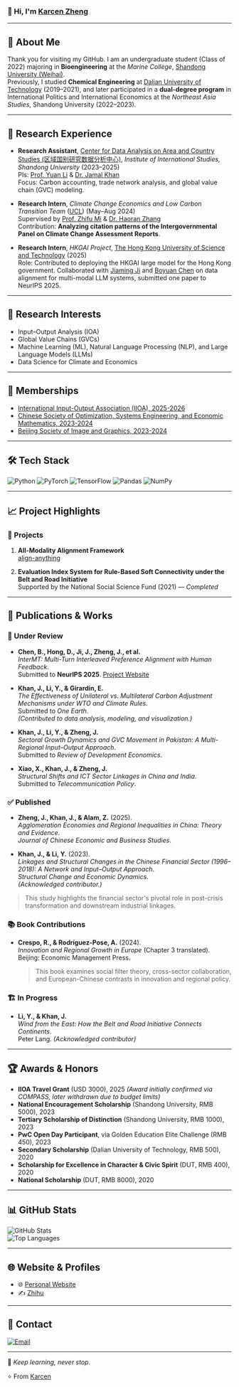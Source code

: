 ### 👋 Hi, I'm [Karcen Zheng](https://karcen.github.io/zhengjiacheng.github.io/)

---

## 🚀 About Me

Thank you for visiting my GitHub. I am an undergraduate student (Class of 2022) majoring in **Bioengineering** at the *Marine College*, [Shandong University (Weihai)](https://www.en.sdu.edu.cn/).  
Previously, I studied **Chemical Engineering** at [Dalian University of Technology](https://en.dlut.edu.cn/) (2019–2021), and later participated in a **dual-degree program** in International Politics and International Economics at the *Northeast Asia Studies*, Shandong University (2022–2023).

---

## 🧪 Research Experience

- **Research Assistant**, [Center for Data Analysis on Area and Country Studies (区域国别研究数据分析中心)](https://iis.wh.sdu.edu.cn/), *Institute of International Studies, Shandong University* (2023–2025)  
  PIs: [Prof. Yuan Li](https://esnea.wh.sdu.edu.cn/info/1024/1208.htm) & [Dr. Jamal Khan](https://iis.wh.sdu.edu.cn/info/1216/2395.htm)  
  Focus: Carbon accounting, trade network analysis, and global value chain (GVC) modeling.

- **Research Intern**, *Climate Change Economics and Low Carbon Transition Team* ([UCL](https://www.ucl.ac.uk/bartlett/construction/)) (May–Aug 2024)  
  Supervised by [Prof. Zhifu Mi](https://www.ucl.ac.uk/bartlett/construction/people/dr-zhifu-mi) & [Dr. Haoran Zhang](https://orcid.org/0000-0002-8751-5407)  
  Contribution: **Analyzing citation patterns of the Intergovernmental Panel on Climate Change Assessment Reports**.

- **Research Intern**, *HKGAI Project*, [The Hong Kong University of Science and Technology](https://hkust.edu.hk) (2025)  
  Role: Contributed to deploying the HKGAI large model for the Hong Kong government. Collaborated with [Jiaming Ji](https://jijiaming.com/) and [Boyuan Chen](https://cby-pku.github.io/) on data alignment for multi-modal LLM systems, submitted one paper to NeurIPS 2025.

---

## 🔬 Research Interests

- Input–Output Analysis (IOA)  
- Global Value Chains (GVCs)  
- Machine Learning (ML), Natural Language Processing (NLP), and Large Language Models (LLMs)  
- Data Science for Climate and Economics  

---

## 🔗 Memberships

- [International Input-Output Association (IIOA), 2025-2026](https://www.iioa.org/)  
- [Chinese Society of Optimization, Systems Engineering, and Economic Mathematics, 2023-2024](http://www.scope.org.cn/default.aspx)  
- [Beijing Society of Image and Graphics, 2023-2024](http://www.bsig.org.cn/)

---

## 🛠️ Tech Stack

![Python](https://img.shields.io/badge/-Python-black?style=flat-square&logo=python)
![PyTorch](https://img.shields.io/badge/-PyTorch-black?style=flat-square&logo=pytorch)
![TensorFlow](https://img.shields.io/badge/-TensorFlow-black?style=flat-square&logo=tensorflow)
![Pandas](https://img.shields.io/badge/-Pandas-black?style=flat-square&logo=pandas)
![NumPy](https://img.shields.io/badge/-NumPy-black?style=flat-square&logo=numpy)

---

## 📈 Project Highlights

### 🧠 Projects

1. **All-Modality Alignment Framework**  
   [align-anything](https://github.com/PKU-Alignment/align-anything)

2. **Evaluation Index System for Rule-Based Soft Connectivity under the Belt and Road Initiative**  
   Supported by the National Social Science Fund (2021) — *Completed*

---

## 📄 Publications & Works

### 📝 Under Review

- **Chen, B., Hong, D., Ji, J., Zheng, J., et al.**  
  *InterMT: Multi-Turn Interleaved Preference Alignment with Human Feedback*.  
  Submitted to **NeurIPS 2025**. [Project Website](https://pku-intermt.github.io)

- **Khan, J., Li, Y., & Girardin, E.**  
  *The Effectiveness of Unilateral vs. Multilateral Carbon Adjustment Mechanisms under WTO and Climate Rules*.  
  Submitted to *One Earth*.  
  *(Contributed to data analysis, modeling, and visualization.)*

- **Khan, J., Li, Y., & Zheng, J.**  
  *Sectoral Growth Dynamics and GVC Movement in Pakistan: A Multi-Regional Input–Output Approach*.  
  Submitted to *Review of Development Economics*.

- **Xiao, X., Khan, J., & Zheng, J.**  
  *Structural Shifts and ICT Sector Linkages in China and India*.  
  Submitted to *Telecommunication Policy*.

### ✅ Published

- **Zheng, J., Khan, J., & Alam, Z.** (2025).  
  *Agglomeration Economies and Regional Inequalities in China: Theory and Evidence*.  
  *Journal of Chinese Economic and Business Studies*.

- **Khan, J., & Li, Y.** (2023).  
  *Linkages and Structural Changes in the Chinese Financial Sector (1996–2018): A Network and Input–Output Approach*.  
  *Structural Change and Economic Dynamics*.  
  *(Acknowledged contributor.)*

> This study highlights the financial sector's pivotal role in post-crisis transformation and downstream industrial linkages.

### 📚 Book Contributions

- **Crespo, R., & Rodríguez-Pose, A.** (2024).  
  *Innovation and Regional Growth in Europe* (Chapter 3 translated).  
  Beijing: Economic Management Press.  
  > This book examines social filter theory, cross-sector collaboration, and European-Chinese contrasts in innovation and regional policy.

### 🏗️ In Progress

- **Li, Y., & Khan, J.**  
  *Wind from the East: How the Belt and Road Initiative Connects Continents*.  
  Peter Lang. *(Acknowledged contributor)*

---

## 🏆 Awards & Honors

- **IIOA Travel Grant** (USD 3000), 2025 *(Award initially confirmed via COMPASS, later withdrawn due to budget limits)*  
- **National Encouragement Scholarship** (Shandong University, RMB 5000), 2023  
- **Tertiary Scholarship of Distinction** (Shandong University, RMB 1000), 2023  
- **PwC Open Day Participant**, via Golden Education Elite Challenge (RMB 450), 2023  
- **Secondary Scholarship** (Dalian University of Technology, RMB 500), 2020  
- **Scholarship for Excellence in Character & Civic Spirit** (DUT, RMB 400), 2020  
- **National Scholarship** (DUT, RMB 8000), 2020  

---

## 📊 GitHub Stats

![GitHub Stats](https://github-readme-stats.vercel.app/api?username=Karcen&show_icons=true&theme=radical)  
![Top Languages](https://github-readme-stats.vercel.app/api/top-langs/?username=Karcen&layout=compact&theme=radical)

---

## 🌐 Website & Profiles

- 🌐 [Personal Website](https://karcen.github.io/zhengjiacheng.github.io/)  
- ✍️ [Zhihu](https://www.zhihu.com/people/karcenzheng)

---

## 💌 Contact

[![Email](https://img.shields.io/badge/Email-me-blue?style=flat-square&logo=gmail)](mailto:karcenzheng17@gmail.com)

---

📢 *Keep learning, never stop.*  

⭐️ From [Karcen](https://github.com/Karcen)
